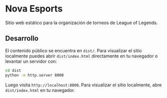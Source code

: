 # Nova Esports

Sitio web estático para la organización de torneos de League of Legends.

## Desarrollo

El contenido público se encuentra en `dist/`.
Para visualizar el sitio localmente puedes abrir `dist/index.html` directamente en tu navegador o levantar un servidor con:

```bash
cd dist
python -m http.server 8000
```

Luego visita `http://localhost:8000`.
Para visualizar el sitio localmente, abre `dist/index.html` en tu navegador.
